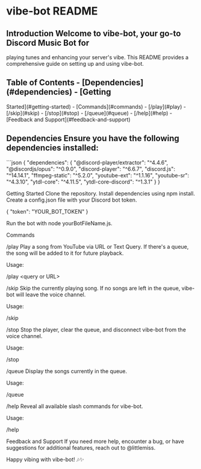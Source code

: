 # vibe-bot README

## Introduction Welcome to vibe-bot, your go-to Discord Music Bot for
playing tunes and enhancing your server\'s vibe. This README provides a
comprehensive guide on setting up and using vibe-bot.

## Table of Contents - \[Dependencies\](#dependencies) - \[Getting
Started\](#getting-started) - \[Commands\](#commands)  -
\[/play\](#play)  - \[/skip\](#skip)  - \[/stop\](#stop)  -
\[/queue\](#queue)  - \[/help\](#help) - \[Feedback and
Support\](#feedback-and-support)

## Dependencies Ensure you have the following dependencies installed:
\`\`\`json { \"dependencies\": { \"@discord-player/extractor\":
\"\^4.4.6\", \"@discordjs/opus\": \"\^0.9.0\", \"discord-player\":
\"\^6.6.7\", \"discord.js\": \"\^14.14.1\", \"ffmpeg-static\":
\"\^5.2.0\", \"youtube-ext\": \"\^1.1.16\", \"youtube-sr\":
\"\^4.3.10\", \"ytdl-core\": \"\^4.11.5\", \"ytdl-core-discord\":
\"\^1.3.1\" } }

Getting Started Clone the repository. Install dependencies using npm
install. Create a config.json file with your Discord bot token.

{ \"token\": \"YOUR_BOT_TOKEN\" }

Run the bot with node yourBotFileName.js.

Commands

/play Play a song from YouTube via URL or Text Query. If there\'s a
queue, the song will be added to it for future playback.

Usage:

/play \<query or URL\>

/skip Skip the currently playing song. If no songs are left in the
queue, vibe-bot will leave the voice channel.

Usage:

/skip

/stop Stop the player, clear the queue, and disconnect vibe-bot from the
voice channel.

Usage:

/stop

/queue Display the songs currently in the queue.

Usage:

/queue

/help Reveal all available slash commands for vibe-bot.

Usage:

/help

Feedback and Support If you need more help, encounter a bug, or have
suggestions for additional features, reach out to \@littlemiss.

Happy vibing with vibe-bot! 🎶✨
